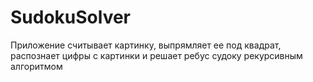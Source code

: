 # SudokuSolver
Приложение считывает картинку, выпрямляет ее под квадрат, распознает цифры с картинки и решает ребус судоку рекурсивным алгоритмом
